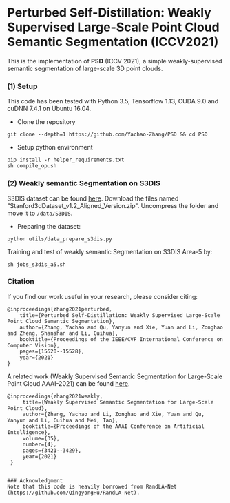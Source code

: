 # Perturbed Self-Distillation: Weakly Supervised Large-Scale Point Cloud Semantic Segmentation (ICCV2021)
This is the implementation of **PSD** (ICCV 2021), a simple weakly-supervised semantic segmentation of large-scale 3D point clouds. 
 
### (1) Setup
This code has been tested with Python 3.5, Tensorflow 1.13, CUDA 9.0 and cuDNN 7.4.1 on Ubuntu 16.04.

 - Clone the repository 
```
git clone --depth=1 https://github.com/Yachao-Zhang/PSD && cd PSD
```
- Setup python environment
```
pip install -r helper_requirements.txt
sh compile_op.sh
```

### (2) Weakly semantic Segmentation on S3DIS
S3DIS dataset can be found 
<a href="https://docs.google.com/forms/d/e/1FAIpQLScDimvNMCGhy_rmBA2gHfDu3naktRm6A8BPwAWWDv-Uhm6Shw/viewform?c=0&w=1">here</a>. 
Download the files named "Stanford3dDataset_v1.2_Aligned_Version.zip". Uncompress the folder and move it to 
`/data/S3DIS`.

- Preparing the dataset:
```
python utils/data_prepare_s3dis.py
```

Training and test of weakly semantic Segmentation on S3DIS Area-5 by:

```
sh jobs_s3dis_a5.sh 
```

### Citation
If you find our work useful in your research, please consider citing:

    @inproceedings{zhang2021perturbed,
        title={Perturbed Self-Distillation: Weakly Supervised Large-Scale Point Cloud Semantic Segmentation},
        author={Zhang, Yachao and Qu, Yanyun and Xie, Yuan and Li, Zonghao and Zheng, Shanshan and Li, Cuihua},
        booktitle={Proceedings of the IEEE/CVF International Conference on Computer Vision},
        pages={15520--15528},
        year={2021}
    }
    
A related work (Weakly Supervised Semantic Segmentation for Large-Scale Point Cloud AAAI-2021) can be found <a href="https://ojs.aaai.org/index.php/AAAI/article/view/16455">here</a>.
   ```
   @inproceedings{zhang2021weakly,
        title={Weakly Supervised Semantic Segmentation for Large-Scale Point Cloud},
        author={Zhang, Yachao and Li, Zonghao and Xie, Yuan and Qu, Yanyun and Li, Cuihua and Mei, Tao},
        booktitle={Proceedings of the AAAI Conference on Artificial Intelligence},
        volume={35},
        number={4},
        pages={3421--3429},
        year={2021}
    }
 
    
### Acknowledgment
Note that this code is heavily borrowed from RandLA-Net (https://github.com/QingyongHu/RandLA-Net).
